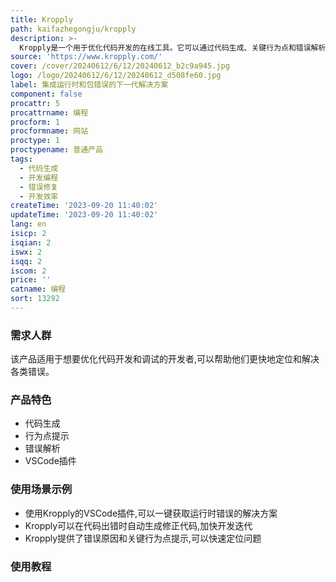 ```yaml
---
title: Kropply
path: kaifazhegongju/kropply
description: >-
  Kropply是一个用于优化代码开发的在线工具。它可以通过代码生成、关键行为点和错误解析等功能,帮助开发者实时理解和修复运行时和包错误。该产品提供了VSCode插件,可以加快对错误的分析和修复。它还会自动生成代码来修复运行时出现的问题,从而缩短迭代周期。同时,它能立即提供解决问题的行为点,无需再在网上搜索。另外,它可以去除无用信息,让开发者更专注于重要部分。
source: 'https://www.kropply.com/'
cover: /cover/20240612/6/12/20240612_b2c9a945.jpg
logo: /logo/20240612/6/12/20240612_d508fe60.jpg
label: 集成运行时和包错误的下一代解决方案
component: false
procattr: 5
procattrname: 编程
procform: 1
procformname: 网站
proctype: 1
proctypename: 普通产品
tags:
  - 代码生成
  - 开发编程
  - 错误修复
  - 开发效率
createTime: '2023-09-20 11:40:02'
updateTime: '2023-09-20 11:40:02'
lang: en
isicp: 2
isqian: 2
iswx: 2
isqq: 2
iscom: 2
price: ''
catname: 编程
sort: 13292
---
```




### 需求人群
该产品适用于想要优化代码开发和调试的开发者,可以帮助他们更快地定位和解决各类错误。

### 产品特色
- 代码生成
- 行为点提示
- 错误解析
- VSCode插件

### 使用场景示例
- 使用Kropply的VSCode插件,可以一键获取运行时错误的解决方案
- Kropply可以在代码出错时自动生成修正代码,加快开发迭代
- Kropply提供了错误原因和关键行为点提示,可以快速定位问题

### 使用教程


  
